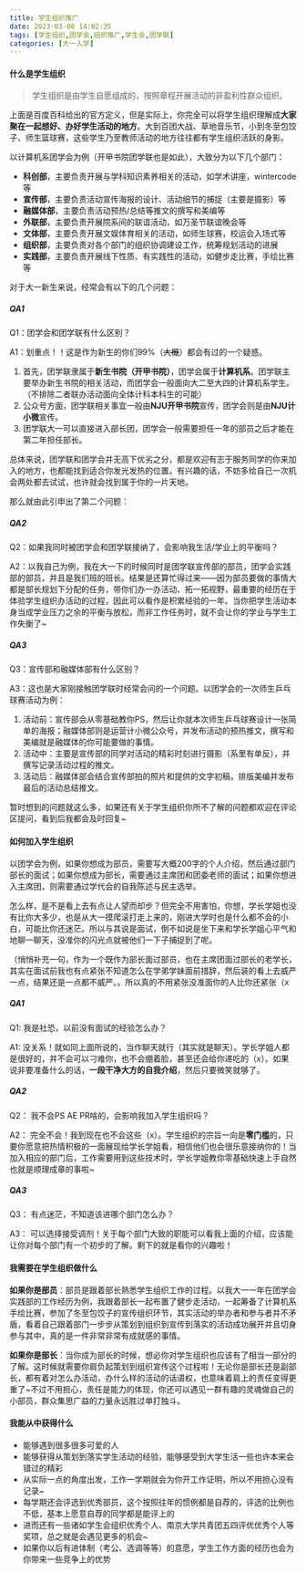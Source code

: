 ```yaml
---
title: 学生组织推广
date: 2023-03-08 14:02:35
tags: [学生组织,团学会,组织推广,学生会,团学联]
categories: [大一入学]
---
```


#### 什么是学生组织
> 学生组织是由学生自愿组成的，按照章程开展活动的非盈利性群众组织。

上面是百度百科给出的官方定义，但是实际上，你完全可以将学生组织理解成**大家聚在一起想好、办好学生活动的地方**。大到百团大战、草地音乐节，小到冬至包饺子、师生篮球赛，这些学生乃至教师活动的地方往往都有学生组织活跃的身影。
<!-- more -->

以计算机系团学会为例（开甲书院团学联也是如此），大致分为以下几个部门：
* **科创部**，主要负责开展与学科知识素养相关的活动，如学术讲座，wintercode等
* **宣传部**，主要负责活动宣传海报的设计、活动细节的捕捉（主要是摄影）等
* **融媒体部**，主要负责活动预热/总结等推文的撰写和美编等
* **外联部**，主要负责开展院系间的联谊活动，如万圣节联谊晚会等
* **文体部**，主要负责开展文娱体育相关的活动，如师生球赛，校运会入场式等
* **组织部**，主要负责对各个部门的组织协调建设工作，统筹规划活动的进展
* **实践部**，主要负责开展线下性质、有实践性的活动，如健步走比赛，手绘比赛等

对于大一新生来说，经常会有以下的几个问题：

##### **QA1**
Q1：团学会和团学联有什么区别？

A1：划重点！！这是作为新生的你们99%（~~大概~~）都会有过的一个疑惑。
1. 首先，团学联隶属于**新生书院（开甲书院）**，团学会属于**计算机系**。团学联主要举办新生书院的相关活动，而团学会一般面向大二至大四的计算机系学生。（不排除二者联办活动面向全体计科本科生的可能）
2. 公众号方面，团学联相关事宜一般由**NJU开甲书院**宣传，团学会则是由**NJU计小微**宣传。
3. 团学联大一可以直接进入部长团，团学会一般需要担任一年的部员之后才能在第二年担任部长。

总体来说，团学联和团学会并无高下优劣之分，都是欢迎有志于服务同学的你来加入的地方，也都能找到适合你发光发热的位置。有兴趣的话，不妨多给自己一次机会两处都去试试，也许就会找到属于你的一片天地。

那么就由此引申出了第二个问题：
##### **QA2**
Q2：如果我同时被团学会和团学联接纳了，会影响我生活/学业上的平衡吗？

A2：以我自己为例，我在大一下的时候同时是团学联宣传部的部员，团学会实践部的部员，并且是我们班的班长。结果是还算忙得过来——因为部员要做的事情大都是部长规划下分配的任务，带你们办一办活动、拓一拓视野，最重要的经历在于体验学生组织办活动的过程，因此可以看作是积累经验的一年。当你把学生活动本身当成学业压力之余的平衡与放松，而非工作任务时，就不会让你的学业与学生工作失衡了~

##### **QA3**
Q3：宣传部和融媒体部有什么区别？

A3：这也是大家刚接触团学联时经常会问的一个问题。以团学会的一次师生乒乓球赛活动为例：

1. 活动前：宣传部会从零基础教你PS，然后让你就本次师生乒乓球赛设计一张简单的海报；融媒体部则是运营计小微公众号，并发布活动的预热推文，撰写和美编就是融媒体的你可能要做的事情。
2. 活动中：主要是宣传部的同学对活动的精彩时刻进行摄影（系里有单反），并撰写记录活动过程的推文。
3. 活动后：融媒体部会结合宣传部拍的照片和提供的文字初稿，排版美编并发布最后的活动总结推文。

暂时想到的问题就这么多，如果还有关于学生组织你所不了解的问题都欢迎在评论区提问，看到后我都会及时回复~


#### 如何加入学生组织
以团学会为例，如果你想成为部员，需要写大概200字的个人介绍，然后通过部门部长的面试；如果你想成为部长，需要通过主席团和团委老师的面试；如果你想进入主席团，则需要通过学代会的自我陈述与民主选举。

怎么样，是不是看上去有点让人望而却步？但完全不用害怕，你想，学长学姐也没有比你大多少，也是从大一摸爬滚打走上来的，刚进大学时也是什么都不会的小白，可能比你还迷茫。所以与其说是面试，倒不如说是坐下来和学长学姐心平气和地聊一聊天，没准你的闪光点就被他们一下子捕捉到了呢。

（悄悄补充一句，作为一个既作为部长面过部员，也在主席团面过部长的老学长，其实在面试前我也有点紧张不知道怎么在学弟学妹面前措辞，然后装的看上去威严一点，结果还是一点都不威严。。所以真的不用紧张没准面你的人比你还紧张（x

##### **QA1**
Q1: 我是社恐，以前没有面试的经验怎么办？

A1: 没关系！就如同上面所说的，当作聊天就行（其实就是聊天）。学长学姐人都是很好的，并不会可以刁难你，也不会绷着脸，甚至还会给你递吃的（x）。如果说非要准备什么的话，**一段干净大方的自我介绍**，然后只要微笑就够了。

##### **QA2**
Q2： 我不会PS AE PR啥的，会影响我加入学生组织吗？

A2： 完全不会！我到现在也不会这些（x）。学生组织的宗旨一向是**零门槛**的，只要你愿意把热情积极的一面展现给学长学姐看，相信他们也会很乐意接纳你的！当加入相应的部门后，工作需要用到这些技术时，学长学姐教你零基础快速上手自然也就是顺理成章的事啦~

##### **QA3**
Q3： 有点迷茫，不知道该进哪个部门怎么办？

A3： 可以选择接受调剂！关于每个部门大致的职能可以看我上面的介绍，应该能让你对每个部门有一个初步的了解。剩下的就是看你的兴趣啦！

#### 我需要在学生组织做什么
**如果你是部员**：部员是跟着部长熟悉学生组织工作的过程。以我大一一年在团学会实践部的工作经历为例，我跟着部长一起布置了健步走活动，一起筹备了计算机系手绘比赛，参加了冬至包饺子的宣传组织环节，其实活动的举办者和参与者并不矛盾，看着自己跟着部门一步步从策划到组织到宣传到落实的活动成功展开并且切身参与其中，真的是一件非常非常有成就感的事情。

**如果你是部长**：当你成为部长的时候，想必你对学生组织也应该有了相当一部分的了解。这时候就需要你肩负起策划到组织宣传这个过程啦！无论你是部长还是副部长，都有着对怎么办活动，办什么样的活动的话语权，也意味着肩上的责任变得更重了~不过不用担心，责任是能力的体现，你还可以遇见一群有趣的灵魂做自己的小部员，群众集思广益的力量永远胜过单打独斗。


#### 我能从中获得什么
* 能够遇到很多很多可爱的人
* 能够获得从策划到落实学生活动的经验，能够感受到大学生活一些也许本来会错过的精彩
* 从实际一点的角度出发，工作一学期就会为你开工作证明，所以不用担心没有记录~
* 每学期还会评选到优秀部员，这个按照往年的惯例都是自荐的，评选的比例也不低，基本上愿意自荐的同学都是能评上的
* 进而还有一些诸如学生会组织优秀个人、南京大学共青团五四评优优秀个人等奖项，总之就是会遇见更多的机会~
* 如果你以后有进体制（考公、选调等等）的意愿，学生工作方面的经历也会为你带来一些竞争上的优势
